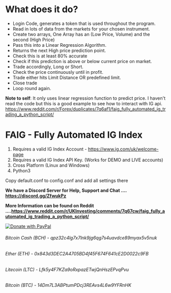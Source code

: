 # What does it do?
- Login Code, generates a token that is used throughout the program.
- Read in lots of data from the markets for your chosen instrument.
- Create two arrays, One Array has an (Low Price, Volume) and the second (High Price)
- Pass this into a Linear Regression Algorithm.
- Returns the next High price prediction point.
- Check this is at least 80% accurate
- Check if this prediction is above or below current price on market.
- Trade accordingly, Long or Short.
- Check the price continuously until in profit.
- Trade either hits Limit Distance OR predefined limit.
- Close trade
- Loop round again.

**Note to self**: It only uses linear regression function to predict price. I haven't read the code but this is a good example to see how to interact with IG api.
https://www.reddit.com/r/Forex/duplicates/7q6af1/faig_fully_automated_ig_trading_a_python_script/

# FAIG - Fully Automated IG Index

1. Requires a valid IG Index Account - https://www.ig.com/uk/welcome-page
2. Requires a valid IG Index API Key. (Works for DEMO and LIVE accounts)
3. Cross Platform (Linux and Windows)
4. Python3

Copy default.conf to config.conf and add all settings there

**We have a Discord Server for Help, Support and Chat .... https://discord.gg/ZfwukPz**

**More Information can be found on Reddit ....https://www.reddit.com/r/UKInvesting/comments/7q67cw/faig_fully_automated_ig_trading_a_python_script/**

<a href="https://www.paypal.com/cgi-bin/webscr?cmd=_s-xclick&hosted_button_id=WQ6V6K8ZY6D84">
  <img src="https://www.paypalobjects.com/en_US/GB/i/btn/btn_donateCC_LG.gif" alt="Donate with PayPal" />
</a>

###### Bitcoin Cash (BCH) - 	qpz32c4lg7x7lnk9jg6qg7s4uavdce89myax5v5nuk
###### Ether (ETH) - 				0x843d3DEC2A4705BD4f45F674F641cE2D0022c9FB
###### Litecoin (LTC) - 			Lfk5y4F7KZa9oRxpazETwjQnHszEPvqPvu
###### Bitcoin (BTC) - 			14Dm7L3ABPtumPDcj3REAvs4L6w9YFRnHK
